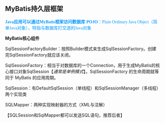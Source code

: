 ## MyBatis持久层框架

<font color=#0099ff face="楷体">**Java应用可以通过MyBatis框架访问数据库**</font>
<font color=#0099ff face="楷体">**POJO**：Plain Ordinary Java Object（简单Java对象），特指与数据库打交道的Java对象</font>


**MyBatis核心组件**

SqlSessionFactoryBuilder：按照Builder模式来生成SqlSessionFactory。创建完SqlSessionFactory就应该关闭。

SqlSessionFactory：相当于对数据库的一个Connection，用于生成MyBatis的核心接口对象SqlSession【*通常是单例模式*】。SqlSessionFactory 的生命周期就等同于 MyBatis 的应用周期。

SqlSession：有DefaultSqlSession（单线程）和SqlSessionManager（多线程）两个实现类

SQLMapper：两种实现映射器的方式（XML与注解）

【SQLSession和SqlMapper都可以发送SQL语句，推荐后者】
<!--stackedit_data:
eyJoaXN0b3J5IjpbNTM5OTgzMzgzLC0xNDkyMzUwMTY2LDE0OT
MzMDE5MzAsLTEwMzY4NDU1MjksMTUzNzEyMTc2NSwxMzkxMjc0
MjgxXX0=
-->